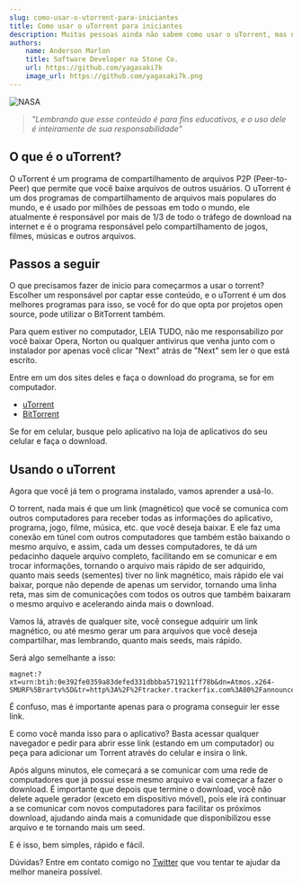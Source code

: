 ```yaml
---
slug: como-usar-o-utorrent-para-iniciantes
title: Como usar o uTorrent para iniciantes
description: Muitas pessoas ainda não sabem como usar o uTorrent, mas não se preocupe, pois neste artigo irei ensinar como usá-lo para iniciantes.
authors:
    name: Anderson Marlon
    title: Software Developer na Stone Co.
    url: https://github.com/yagasaki7k
    image_url: https://github.com/yagasaki7k.png
---
```


![](https://images.unsplash.com/photo-1451187580459-43490279c0fa?ixlib=rb-4.0.3&ixid=MnwxMjA3fDB8MHxwaG90by1wYWdlfHx8fGVufDB8fHx8&auto=format&fit=crop&w=1172&q=80 "NASA")

> _"Lembrando que esse conteúdo é para fins educativos, e o uso dele é inteiramente de sua responsabilidade"_

## O que é o uTorrent?

O uTorrent é um programa de compartilhamento de arquivos P2P (Peer-to-Peer) que permite que você baixe arquivos de outros usuários. O uTorrent é um dos programas de compartilhamento de arquivos mais populares do mundo, e é usado por milhões de pessoas em todo o mundo, ele atualmente é responsável por mais de 1/3 de todo o tráfego de download na internet e é o programa responsável pelo compartilhamento de jogos, filmes, músicas e outros arquivos.

## Passos a seguir

O que precisamos fazer de inicio para começarmos a usar o torrent? Escolher um responsável por captar esse conteúdo, e o uTorrent é um dos melhores programas para isso, se você for do que opta por projetos open source, pode utilizar o BitTorrent também.

Para quem estiver no computador, LEIA TUDO, não me responsabilizo por você baixar Opera, Norton ou qualquer antivirus que venha junto com o instalador por apenas você clicar "Next" atrás de "Next" sem ler o que está escrito.

Entre em um dos sites deles e faça o download do programa, se for em computador. 

- [uTorrent](https://www.utorrent.com/intl/pt/downloads/win)
- [BitTorrent](https://www.bittorrent.com/downloads/complete/)
  
Se for em celular, busque pelo aplicativo na loja de aplicativos do seu celular e faça o download.

## Usando o uTorrent

Agora que você já tem o programa instalado, vamos aprender a usá-lo.

O torrent, nada mais é que um link (magnético) que você se comunica com outros computadores para receber todas as informações do aplicativo, programa, jogo, filme, música, etc. que você deseja baixar. E ele faz uma conexão em túnel com outros computadores que também estão baixando o mesmo arquivo, e assim, cada um desses computadores, te dá um pedacinho daquele arquivo completo, facilitando em se comunicar e em trocar informações, tornando o arquivo mais rápido de ser adquirido, quanto mais seeds (sementes) tiver no link magnético, mais rápido ele vai baixar, porque não depende de apenas um servidor, tornando uma linha reta, mas sim de comunicações com todos os outros que também baixaram o mesmo arquivo e acelerando ainda mais o download.

Vamos lá, através de qualquer site, você consegue adquirir um link magnético, ou até mesmo gerar um para arquivos que você deseja compartilhar, mas lembrando, quanto mais seeds, mais rápido. 

Será algo semelhante a isso:

```
magnet:?xt=urn:btih:0e392fe0359a83defed331dbbba5719211ff78b&dn=Atmos.x264-SMURF%5Brartv%5D&tr=http%3A%2F%2Ftracker.trackerfix.com%3A80%2Fannounce&tr=udp%3A%2F%2F9.rarbg.me%3A2730&tr=udp%3A%2F%2F9.rarbg.to%3A2870&tr=udp%3A%2F%2Ftracker.slowcheetah.org%3A14720&tr=udp%3A%2F%2Ftracker.fatkhoala.org%3A13790
```

É confuso, mas é importante apenas para o programa conseguir ler esse link.

E como você manda isso para o aplicativo? Basta acessar qualquer navegador e pedir para abrir esse link (estando em um computador) ou peça para adicionar um Torrent através do celular e insira o link.

Após alguns minutos, ele começará a se comunicar com uma rede de computadores que já possui esse mesmo arquivo e vai começar a fazer o download. É importante que depois que termine o download, você não delete aquele gerador (exceto em dispositivo móvel), pois ele irá continuar a se comunicar com novos computadores para facilitar os próximos download, ajudando ainda mais a comunidade que disponibilizou esse arquivo e te tornando mais um seed.

E é isso, bem simples, rápido e fácil.

Dúvidas? Entre em contato comigo no [Twitter](https://twitter.com/yagasaki7k) que vou tentar te ajudar da melhor maneira possível.